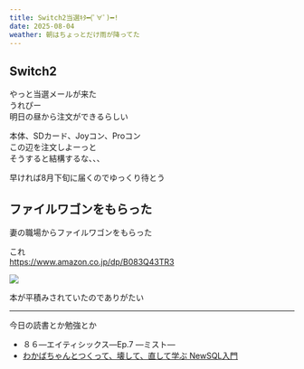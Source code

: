 ```yaml
---
title: Switch2当選ｷﾀ━(ﾟ∀ﾟ)━!
date: 2025-08-04
weather: 朝はちょっとだけ雨が降ってた
---
```

## Switch2
やっと当選メールが来た  
うれぴー  
明日の昼から注文ができるらしい

本体、SDカード、Joyコン、Proコン  
この辺を注文しよーっと  
そうすると結構するな、、、

早ければ8月下旬に届くのでゆっくり待とう

## ファイルワゴンをもらった
妻の職場からファイルワゴンをもらった

これ  
https://www.amazon.co.jp/dp/B083Q43TR3

![](https://images.kechiiiiin.com/diary/20250921155617.jpeg)

本が平積みされていたのでありがたい

---

今日の読書とか勉強とか
- ８６―エイティシックス―Ep.7 ―ミスト―
- [わかばちゃんとつくって、壊して、直して学ぶ NewSQL入門](https://www.shoeisha.co.jp/book/detail/9784798189635)
